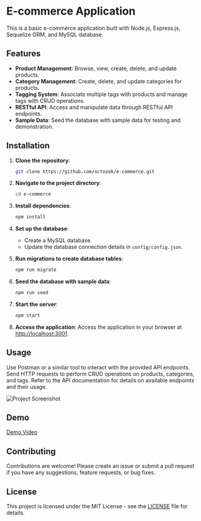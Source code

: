 # E-commerce Application

This is a basic e-commerce application built with Node.js, Express.js, Sequelize ORM, and MySQL database.

## Features

- **Product Management**: Browse, view, create, delete, and update products.
- **Category Management**: Create, delete, and update categories for products.
- **Tagging System**: Associate multiple tags with products and manage tags with CRUD operations.
- **RESTful API**: Access and manipulate data through RESTful API endpoints.
- **Sample Data**: Seed the database with sample data for testing and demonstration.

## Installation

1. **Clone the repository**:

   ```bash
   git clone https://github.com/octozek/e-commerce.git
   ```

2. **Navigate to the project directory**:

   ```bash
   cd e-commerce
   ```

3. **Install dependencies**:

   ```bash
   npm install
   ```

4. **Set up the database**:
   - Create a MySQL database.
   - Update the database connection details in `config/config.json`.

5. **Run migrations to create database tables**:

   ```bash
   npm run migrate
   ```

6. **Seed the database with sample data**:

   ```bash
   npm run seed
   ```

7. **Start the server**:

   ```bash
   npm start
   ```

8. **Access the application**:
   Access the application in your browser at [http://localhost:3001](http://localhost:3001).

## Usage
Use Postman or a similar tool to interact with the provided API endpoints.
Send HTTP requests to perform CRUD operations on products, categories, and tags.
Refer to the API documentation for details on available endpoints and their usage.

![Project Screenshot](img/Screenshot_2024-05-06_122409)

## Demo
[Demo Video](https://youtu.be/zByxfRuhTMo)

## Contributing
Contributions are welcome! Please create an issue or submit a pull request if you have any suggestions, feature requests, or bug fixes.

## License
This project is licensed under the MIT License - see the [LICENSE](LICENSE) file for details.
